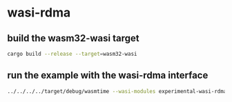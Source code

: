 # wasi-rdma

## build the wasm32-wasi target

```bash
cargo build --release --target=wasm32-wasi
```

## run the example with the wasi-rdma interface

```bash
../../../../target/debug/wasmtime --wasi-modules experimental-wasi-rdma target/wasm32-wasi/release/rdma_test.wasm 
```

